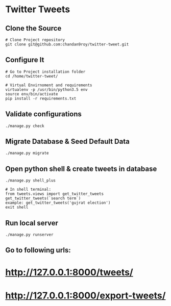 Twitter Tweets
======

## Clone the Source

    # Clone Project repository
    git clone git@github.com:chandan9roy/twitter-tweet.git

## Configure It

    # Go to Project installation folder
    cd /home/twitter-tweet/

    # Virtual Envirnoment and requirements
    virtualenv -p /usr/bin/python3.5 env
    source env/bin/activate
    pip install -r requirements.txt


## Validate configurations

    ./manage.py check

## Migrate Database & Seed Default Data

    ./manage.py migrate

## Open python shell & create tweets in database
    ./manage.py shell_plus

    # In shell terminal:
    from tweets.views import get_twitter_tweets
    get_twitter_tweets(`search term`)
    example: get_twitter_tweets('gujrat election')
    exit shell

## Run local server

    ./manage.py runserver

## Go to following urls:
   # http://127.0.0.1:8000/tweets/
   # http://127.0.0.1:8000/export-tweets/
